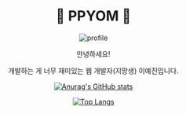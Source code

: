 <div align="center">
  
# 🌟 PPYOM 🌟

<!-- [![Hits](https://hits.seeyoufarm.com/api/count/incr/badge.svg?url=https%3A%2F%2Fgithub.com%2Fppyom&count_bg=%23EBD19D&title_bg=%235b5856&icon=&icon_color=%23FFFFFF&title=✨&edge_flat=false)](https://hits.seeyoufarm.com) -->
  
![profile](https://avatars.githubusercontent.com/u/146629880?v=4&s=350)

안녕하세요!

개발하는 게 너무 재미있는 웹 개발자(지망생) 이예진입니다.

<!-- 정보 -->

<!-- 이력서 사이트 주소 -->
<!-- 블로그 주소 -->

<!-- 통계 -->

[![Anurag's GitHub stats](https://github-readme-stats.vercel.app/api?username=ppyom&show_icons=true&title_color=ccb17b&text_color=21201f&icon_color=3f97af&border_color=eae7dc&bg_color=f9f8f5)](https://github.com/ppyom)

[![Top Langs](https://github-readme-stats.vercel.app/api/top-langs/?username=ppyom&layout=compact&title_color=ccb17b&text_color=21201f&icon_color=3f97af&border_color=eae7dc&bg_color=f9f8f5)](https://github.com/ppyom)

</div>

<!--
**ppyom/ppyom** is a ✨ _special_ ✨ repository because its `README.md` (this file) appears on your GitHub profile.

Here are some ideas to get you started:

- 🔭 I’m currently working on ...
- 🌱 I’m currently learning ...
- 👯 I’m looking to collaborate on ...
- 🤔 I’m looking for help with ...
- 💬 Ask me about ...
- 📫 How to reach me: ...
- 😄 Pronouns: ...
- ⚡ Fun fact: ...


## ✨

### Front-End

![HTML](https://img.shields.io/badge/HTML5-ffffff?style=flat-square&logo=HTML5&logoColor=ffffff&labelColor=E34C26&color=E34C26)
![CSS](https://img.shields.io/badge/CSS3-ffffff?style=flat-square&logo=CSS3&logoColor=ffffff&labelColor=2965f1&color=2965f1)
![JavaScript](https://img.shields.io/badge/JavaScript-ffffff?style=flat-square&logo=JavaScript&logoColor=323330&labelColor=f0db4f&color=f0db4f)

![React](https://img.shields.io/badge/React-ffffff?style=flat-square&logo=react&logoColor=ffffff&labelColor=61dafb&color=61dafb)
![TypeScript](https://img.shields.io/badge/TypeScript-ffffff?style=flat-square&logo=typescript&logoColor=ffffff&labelColor=3178c6&color=3178c6)

### Back-End

![Spring](https://img.shields.io/badge/Spring-ffffff?style=flat-square&logo=spring&logoColor=ffffff&labelColor=6db33f&color=6db33f)
![Nodejs](https://img.shields.io/badge/Node.js-ffffff?style=flat-square&logo=Node.js&logoColor=ffffff&labelColor=3c873a&color=3c873a)
![Express](https://img.shields.io/badge/Express-ffffff?style=flat-square&logo=Express&logoColor=ffffff&labelColor=000000&color=000000)

### DataBase

![Oracle](https://img.shields.io/badge/Oracle-ffffffff?style=flat-square&logo=oracle&logoColor=fffffff&labelColor=F80000&color=F80000)
![PostgreSQL](https://img.shields.io/badge/PostgreSQL-ffffffff?style=flat-square&logo=postgresql&logoColor=fffffff&labelColor=4169E1&color=4169E1)

---

## ❓ PPYOM은 뭔가요? 무슨 뜻인가요?

개발자분들이 대부분 닉네임 하나씩 갖고 계신 것을 보고 슬쩍 만들어본 제 닉네임입니다!☺️

귀여운 것을 굉장히 좋아하는 저는 닉네임도 (1) 귀여운 한글 닉네임으로 정하고 싶었고, (2) 흔하지 않으며 (3) 한 글자 또는 두 글자로 정하고 싶었습니다.

그래서 며칠 동안 `귀엽고 흔하지 않은 1~2글자 닉네임`을 고민하던 중 뜬금없이 전화를 끊을 때 "뿅!" 하는 게 생각났고, '"뿅"은 흔하니까 "뿀"은 어떨까?'라는 생각으로 정하게 된 닉네임입니다.

의미가 있진 않고 그냥 단순히 귀엽고 단순해 보여서 결정한 닉네임입니다!🥰

## ✨ SKILLS

제가 다뤄본 기술들입니다.

대부분이 아직 부족하다고 생각하며, 프론트엔드 기술은 현재 배우고 있습니다. (2024.07.15 ~ 2024.12.13)

### JavaScript & TypeScript
- JavaScript ES6 문법을 사용합니다.
- 비동기 처리를 어떻게 하면 좋을지 고민합니다. ([bookbook - 조금 오래 고민해 본 로딩 컴포넌트](https://radical-devourer-8fb.notion.site/BookBook-bc214ebccb674803a5eb7f69ff3b7120?pvs=97#8ad5c2ccbfe54b58a7c270ec9ebd6738))
- 아직은 TypeScript보다 JavaScript가 조금 더 익숙하지만, TypeScript를 사용해 보려고 노력하고 있습니다.

### ReactJS
- 구글링해서 어느 정도 만들 수는 있지만, 아직 많이 부족하다고 생각합니다.
- 주로 함수형 컴포넌트 문법을 사용합니다.
- 전역 상태관리는 익숙하지 않지만 주로 ContextAPI나 Recoil을 사용합니다.

### HTML & CSS
- 시멘틱 태그를 사용하려고 노력합니다.
- 최신 CSS 문법을 사용할 수 있습니다.

<details>

<summary>
  
### ETC

</summary>

#### Git & GitHub
- 주로 Git을 사용해 프로젝트의 버전을 관리합니다.
- 오랜 기간 혼자서 개발했기 때문에 명령어를 대충 `commit`, `push` 정도만 알았었는데 최근에 다른 사람들과 협업을 위해 열심히 공부하고 있습니다.
- GitHub의 다양한 기능은 익숙하지 않아 차근차근히 해보려고 노력 중입니다.

#### Figma
- 디자이너와 협업 시 어떻게 만들어졌는지 알면 좋을 것 같아 개인 프로젝트에서 아주 간단한 시안을 만들어봤습니다. (링크는 나중에..!)
- 만들어진 시안을 보고 완벽하진 않지만 비슷하게 만들 수 있습니다.

#### NodeJS & Express
- Express를 사용한 간단한 API 서버를 만들 수 있습니다.

#### DataBase
- 기본적인 CRUD 작업을 할 수 있습니다.
- PostgreSQL, MySQL, Oracle을 사용해봤습니다.

</details>


-->
